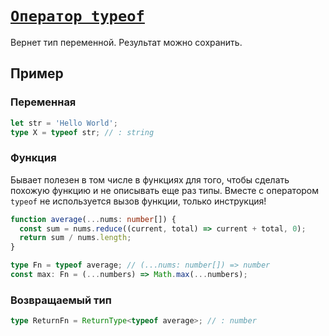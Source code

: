 # [`Оператор typeof`](../index.md)

Вернет тип переменной. Результат можно сохранить.

## Пример

### Переменная

```ts
let str = 'Hello World';
type X = typeof str; // : string
```

### Функция

Бывает полезен в том числе в функциях для того, чтобы сделать похожую функцию и не описывать еще раз типы. Вместе с оператором `typeof` не используется вызов функции, только инструкция!

```ts
function average(...nums: number[]) {
  const sum = nums.reduce((current, total) => current + total, 0);
  return sum / nums.length;
}

type Fn = typeof average; // (...nums: number[]) => number
const max: Fn = (...numbers) => Math.max(...numbers);
```

### Возвращаемый тип

```ts
type ReturnFn = ReturnType<typeof average>; // : number
```
